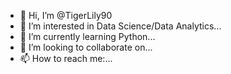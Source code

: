 - 👋 Hi, I’m @TigerLily90
- 👀 I’m interested in Data Science/Data Analytics...
- 🌱 I’m currently learning Python...
- 💞️ I’m looking to collaborate on...
- 📫 How to reach me:...

<!---
TigerLily90/TigerLily90 is a ✨ special ✨ repository because its `README.md` (this file) appears on your GitHub profile.
You can click the Preview link to take a look at your changes.
--->
